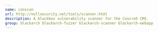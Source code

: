 ```yaml
---
name: conscan
url: http://nullsecurity.net/tools/scanner.html
description: A blackbox vulnerability scanner for the Concre5 CMS.
group: blackarch blackarch-fuzzer blackarch-scanner blackarch-webapp
---
```

